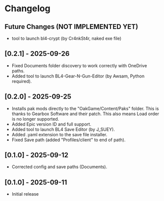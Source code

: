 # Changelog

## Future Changes (NOT IMPLEMENTED YET)

- tool to launch bl4-crypt (by Cr4nkSt4r, naked exe file)

## [0.2.1] - 2025-09-26

- Fixed Documents folder discovery to work correctly with OneDrive paths.
- Added tool to launch BL4-Gear-N-Gun-Editor (by Awsam, Python required).

## [0.2.0] - 2025-09-25

- Installs pak mods directly to the "OakGame/Content/Paks" folder. This is thanks to Gearbox Software and their patch. This also means Load order is no longer supported.
- Added Epic version ID and full support.
- Added tool to launch BL4 Save Editor (by J_SUEY).
- Added .yaml extension to the save file installer.
- Fixed Save path (added "Profiles/client" to end of path).

## [0.1.0] - 2025-09-12

- Corrected config and save paths (Documents).

## [0.1.0] - 2025-09-11

- Initial release
